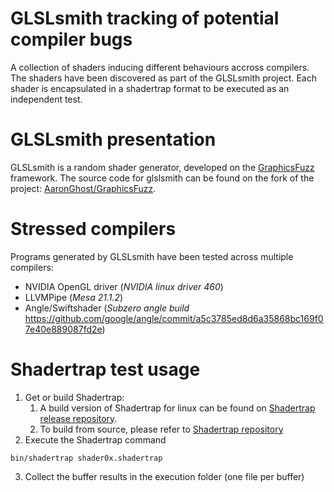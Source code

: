 # GLSLsmith tracking of potential compiler bugs

A collection of shaders inducing different behaviours accross compilers.
The shaders have been discovered as part of the GLSLsmith project. Each shader is encapsulated in a shadertrap format to be executed as an independent test.

# GLSLsmith presentation

GLSLsmith is a random shader generator, developed on the [GraphicsFuzz](https://github.com/google/graphicsfuzz) framework.
The source code for glslsmith can be found on the fork of the project: [AaronGhost/GraphicsFuzz](https://github.com/google/graphicsfuzz).

# Stressed compilers

Programs generated by GLSLsmith have been tested across multiple compilers:
* NVIDIA OpenGL driver (_NVIDIA linux driver 460_)
* LLVMPipe (_Mesa 21.1.2_)
* Angle/Swiftshader (_Subzero angle build_ https://github.com/google/angle/commit/a5c3785ed8d6a35868bc169f07e40e889087fd2e)

# Shadertrap test usage

1. Get or build Shadertrap: 
    1. A build version of Shadertrap for linux can be found on [Shadertrap release repository](https://github.com/google/gfbuild-shadertrap/releases). 
    2. To build from source, please refer to [Shadertrap repository](https://github.com/google/shadertrap)
2. Execute the Shadertrap command
```shell
bin/shadertrap shader0x.shadertrap
```
3. Collect the buffer results in the execution folder (one file per buffer)





